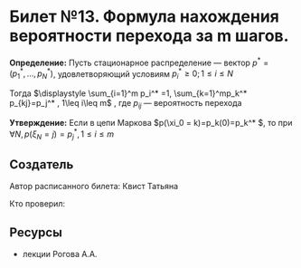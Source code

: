 # Билет №13. Формула нахождения вероятности перехода за m шагов.

**Определение:** Пусть стационарное распределение — вектор $p^* = (p_1^* ,\dots, p_N^* )$, удовлетворяющий условиям $p_i^* \geq 0; 1\leq i\leq N$

Тогда $\displaystyle \sum_{i=1}^m p_i^* =1, \sum_{k=1}^mp_k^* p_{kj}=p_j^* , 1\leq i\leq m$ , где $p_{ij}$  — вероятность перехода

**Утверждение:** Если в цепи Маркова $p(\xi_0 = k)=p_k(0)=p_k^* $, то при $\forall N, p(\xi_N=j)=p_j^* , 1\leq i\leq m$ 

## Создатель

Автор расписанного билета: Квист Татьяна

Кто проверил:


## Ресурсы
- лекции Рогова А.А.
